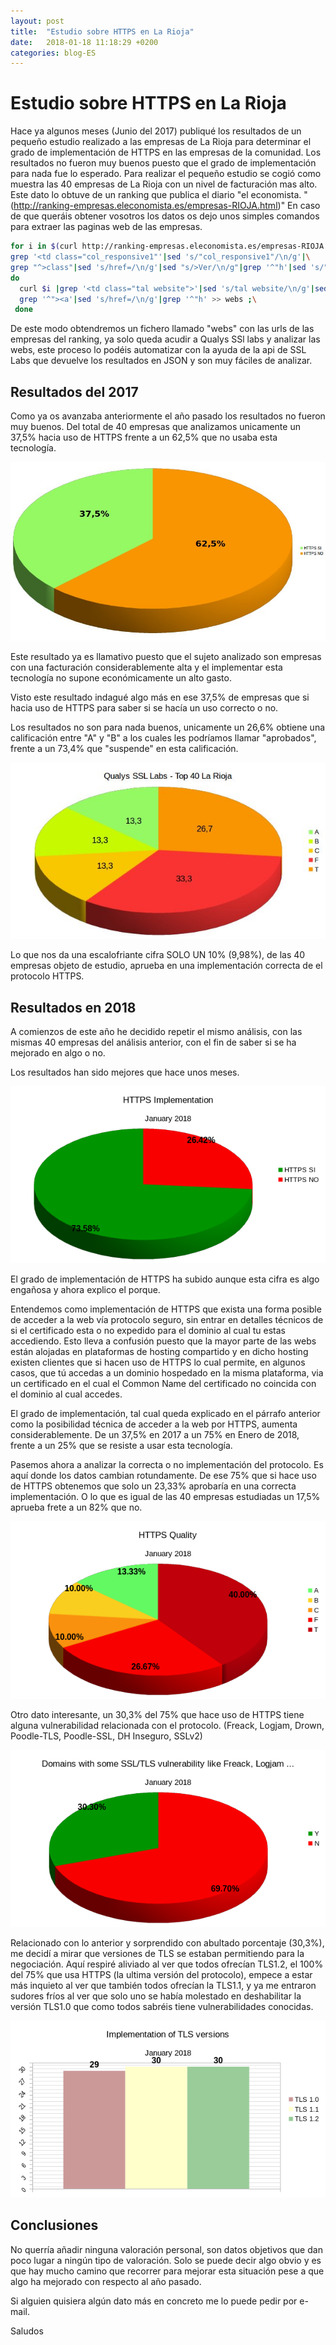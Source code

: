 ```yaml
---
layout: post
title:  "Estudio sobre HTTPS en La Rioja"
date:   2018-01-18 11:18:29 +0200
categories: blog-ES
---
```

# Estudio sobre HTTPS en La Rioja

Hace ya algunos meses (Junio del 2017) publiqué los resultados de un pequeño estudio realizado a las empresas de La Rioja para determinar el grado de implementación de HTTPS en las empresas de la comunidad.
Los resultados no fueron muy buenos puesto que el grado de implementación para nada fue lo esperado.
Para realizar el pequeño estudio se cogió como muestra las 40 empresas de La Rioja con un nivel de facturación mas alto. Este dato lo obtuve de un ranking que publica el diario "el economista. "(http://ranking-empresas.eleconomista.es/empresas-RIOJA.html)"
En caso de que queráis obtener vosotros los datos os dejo unos simples comandos para extraer las paginas web de las empresas.

```bash
for i in $(curl http://ranking-empresas.eleconomista.es/empresas-RIOJA.html|\
grep '<td class="col_responsive1"'|sed 's/"col_responsive1"/\n/g'|\
grep "^>class"|sed 's/href=/\n/g'|sed "s/>Ver/\n/g"|grep '^"h'|sed 's/"//g');\
do 
  curl $i |grep '<td class="tal website">'|sed 's/tal website/\n/g'|sed 's/rel="nofollow"/\n/g'|\
  grep '^"><a'|sed 's/href=/\n/g'|grep '^"h' >> webs ;\
 done
```
De este modo obtendremos un fichero llamado "webs" con las urls de las empresas del ranking, ya solo queda acudir a Qualys SSl labs y analizar las webs, este proceso lo podéis automatizar con la ayuda de la api de SSL Labs que devuelve los resultados en JSON y son muy fáciles de analizar.

## Resultados del 2017
Como ya os avanzaba anteriormente el año pasado los resultados no fueron muy buenos. Del total de 40 empresas que analizamos unicamente un 37,5% hacia uso de HTTPS frente a un 62,5% que no usaba esta tecnología.

![Gráfico con los datos mencionados anteriormente](https://github.com/dsfau/dsfau.github.com/blob/master/_posts/_img/https_implementation_2017.jpeg?raw=true)

Este resultado ya es llamativo puesto que el sujeto analizado son empresas con una facturación considerablemente alta y el implementar esta tecnología no supone económicamente un alto gasto.

Visto este resultado indagué algo más en ese 37,5% de empresas que si hacia uso de HTTPS para saber si se hacía un uso correcto o no.

Los resultados no son para nada buenos, unicamente un 26,6% obtiene una calificación entre "A" y "B" a los cuales les podríamos llamar "aprobados", frente a un 73,4% que "suspende" en esta calificación.

![Gráfico con los datos mencionados anteriormente](https://github.com/dsfau/dsfau.github.com/blob/master/_posts/_img/https_quality_2017.jpeg?raw=true)

Lo que nos da una escalofriante cifra SOLO UN 10% (9,98%), de las 40 empresas objeto de estudio, aprueba en una implementación correcta de el protocolo HTTPS.

## Resultados en 2018
A comienzos de este año he decidido repetir el mismo análisis, con las mismas 40 empresas del análisis anterior, con el fin de saber si se ha mejorado en algo o no.

Los resultados han sido mejores que hace unos meses.

![Gráfico con los datos mencionados anteriormente](https://github.com/dsfau/dsfau.github.com/blob/master/_posts/_img/https_implementation_2018.png?raw=true)

El grado de implementación de HTTPS ha subido aunque esta cifra es algo engañosa y ahora explico el porque.

Entendemos como implementación de HTTPS que exista una forma posible de acceder a la web vía protocolo seguro, sin entrar en detalles técnicos de si el certificado esta o no expedido para el dominio al cual tu estas accediendo. Esto lleva a confusión puesto que la mayor parte de las webs están alojadas en plataformas de hosting compartido y en dicho hosting existen clientes que si hacen uso de HTTPS lo cual permite, en algunos casos, que tú accedas a un dominio hospedado en la misma plataforma, via un certificado en el cual el Common Name del certificado no coincida con el dominio al cual accedes.

El grado de implementación, tal cual queda explicado en el párrafo anterior como la posibilidad técnica de acceder a la web por HTTPS, aumenta considerablemente.
De un 37,5% en 2017 a un 75% en Enero de 2018, frente a un 25% que se resiste a usar esta tecnología.

Pasemos ahora a analizar la correcta o no implementación del protocolo. Es aquí donde los datos cambian rotundamente. De ese 75% que si hace uso de HTTPS obtenemos que solo un 23,33% aprobaría en una correcta implementación. O lo que es igual de las 40 empresas estudiadas un 17,5% aprueba frete a un 82% que no.

![Gráfico con los datos mencionados anteriormente](https://github.com/dsfau/dsfau.github.com/blob/master/_posts/_img/https_quality_2018.png?raw=true)

Otro dato interesante, un 30,3% del 75% que hace uso de HTTPS tiene alguna vulnerabilidad relacionada con el protocolo. (Freack, Logjam, Drown, Poodle-TLS, Poodle-SSL, DH Inseguro, SSLv2)

![Gráfico con los datos mencionados anteriormente](https://github.com/dsfau/dsfau.github.com/blob/master/_posts/_img/some_vulnerability_2018.png?raw=true)

Relacionado con lo anterior y sorprendido con abultado porcentaje (30,3%), me decidí a mirar que versiones de TLS se estaban permitiendo para la negociación. Aquí respiré aliviado al ver que todos ofrecían TLS1.2, el 100% del 75% que usa HTTPS (la ultima versión del protocolo), empece a estar más inquieto al ver que también todos ofrecían la TLS1.1, y ya me entraron sudores fríos al ver que solo uno se había molestado en deshabilitar la versión TLS1.0 que como todos sabréis tiene vulnerabilidades conocidas.

![Gráfico con los datos mencionados anteriormente](https://github.com/dsfau/dsfau.github.com/blob/master/_posts/_img/tls_versions_2018.png?raw=true)

## Conclusiones
No querría añadir ninguna valoración personal, son datos objetivos que dan poco lugar a ningún tipo de valoración. Solo se puede decir algo obvio y es que hay mucho camino que recorrer para mejorar esta situación pese a que algo ha mejorado con respecto al año pasado.

Si alguien quisiera algún dato más en concreto me lo puede pedir por e-mail.

Saludos
